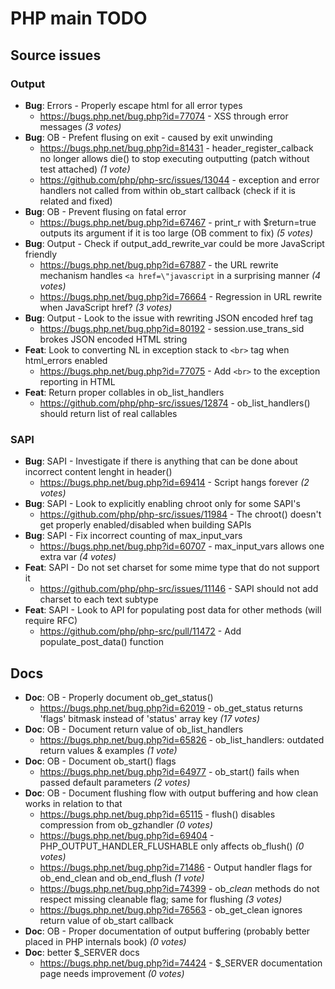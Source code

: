 # PHP main TODO

## Source issues

### Output

- **Bug**: Errors - Properly escape html for all error types
  - https://bugs.php.net/bug.php?id=77074 - XSS through error messages _(3 votes)_
- **Bug**: OB - Prefent flusing on exit -  caused by exit unwinding
  - https://bugs.php.net/bug.php?id=81431 - header_register_calback no longer allows die() to stop executing outputting (patch without test attached) _(1 vote)_
  - https://github.com/php/php-src/issues/13044 - exception and error handlers not called from within ob_start callback (check if it is related and fixed)
- **Bug**: OB - Prevent flusing on fatal error
  - https://bugs.php.net/bug.php?id=67467 - print_r with $return=true outputs its argument if it is too large (OB comment to fix) _(5 votes)_
- **Bug**: Output - Check if output_add_rewrite_var could be more JavaScript friendly
  - https://bugs.php.net/bug.php?id=67887 - 	the URL rewrite mechanism handles `<a href=\"javascript` in a surprising manner _(4 votes)_
  - https://bugs.php.net/bug.php?id=76664 - Regression in URL rewrite when JavaScript href? _(3 votes)_
- **Bug**: Output - Look to the issue with rewriting JSON encoded href tag
  - https://bugs.php.net/bug.php?id=80192 - session.use_trans_sid brokes JSON encoded HTML string
- **Feat**: Look to converting NL in exception stack to `<br>` tag when html_errors enabled
  - https://bugs.php.net/bug.php?id=77075 - Add `<br>` to the exception reporting in HTML
- **Feat**: Return proper collables in ob_list_handlers
  - https://github.com/php/php-src/issues/12874 - ob_list_handlers() should return list of real callables

### SAPI

- **Bug**: SAPI - Investigate if there is anything that can be done about incorrect content lenght in header()
  - https://bugs.php.net/bug.php?id=69414 - Script hangs forever _(2 votes)_
- **Bug**: SAPI - Look to explicitly enabling chroot only for some SAPI's
  - https://github.com/php/php-src/issues/11984 - The chroot() doesn't get properly enabled/disabled when building SAPIs
- **Bug**: SAPI - Fix incorrect counting of max_input_vars
  - https://bugs.php.net/bug.php?id=60707 - max_input_vars allows one extra var _(4 votes)_
- **Feat**: SAPI - Do not set charset for some mime type that do not support it
  - https://github.com/php/php-src/issues/11146 - SAPI should not add charset to each text subtype
- **Feat**: SAPI - Look to API for populating post data for other methods (will require RFC)
  - https://github.com/php/php-src/pull/11472 - Add populate_post_data() function


## Docs

- **Doc**: OB - Properly document ob_get_status()
  - https://bugs.php.net/bug.php?id=62019 - ob_get_status returns 'flags' bitmask instead of 'status' array key _(17 votes)_
- **Doc**: OB - Document return value of ob_list_handlers
  - https://bugs.php.net/bug.php?id=65826 - ob_list_handlers: outdated return values & examples _(1 vote)_
- **Doc**: OB - Document ob_start() flags
  - https://bugs.php.net/bug.php?id=64977 - ob_start() fails when passed default parameters _(2 votes)_
- **Doc**: OB - Document flushing flow with output buffering and how clean works in relation to that
  - https://bugs.php.net/bug.php?id=65115 - flush() disables compression from ob_gzhandler _(0 votes)_
  - https://bugs.php.net/bug.php?id=69404 - PHP_OUTPUT_HANDLER_FLUSHABLE only affects ob_flush() _(0 votes)_
  - https://bugs.php.net/bug.php?id=71486 - Output handler flags for ob_end_clean and ob_end_flush _(1 vote)_
  - https://bugs.php.net/bug.php?id=74399 - ob_*clean* methods do not respect missing cleanable flag; same for flushing _(3 votes)_
  - https://bugs.php.net/bug.php?id=76563 - ob_get_clean ignores return value of ob_start callback
- **Doc**: OB - Proper documentation of output buffering (probably better placed in PHP internals book) _(0 votes)_
- **Doc**: better $_SERVER docs
  - https://bugs.php.net/bug.php?id=74424 - $_SERVER documentation page needs improvement _(0 votes)_